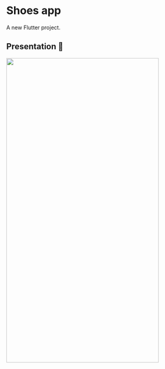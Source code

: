 # Shoes app

A new Flutter project.

## Presentation 👀

<img src="./assets/shoes.gif" width="400" height="800"/>